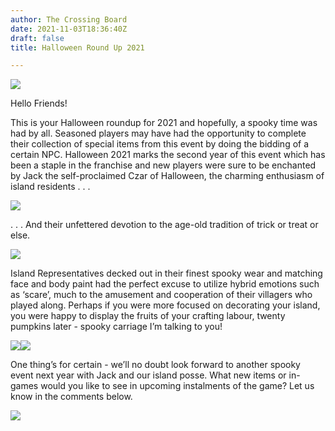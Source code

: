 ```yaml
---
author: The Crossing Board
date: 2021-11-03T18:36:40Z
draft: false
title: Halloween Round Up 2021

---
```

![](/images/news/jack.png)

Hello Friends! 

This is your Halloween roundup for 2021 and hopefully, a spooky time was had by all. Seasoned players may have had the opportunity to complete their collection of special items from this event by doing the bidding of a certain NPC. Halloween 2021 marks the second year of this event which has been a staple in the franchise and new players were sure to be enchanted by Jack the self-proclaimed Czar of Halloween, the charming enthusiasm of island residents . . .

![](/images/news/cf61c793e5cd4414866df188a0cf721b.jpeg)

. . . And their unfettered devotion to the age-old tradition of trick or treat or else.

![](/images/news/040a9b23623b400287fcb4595f6c0046.jpeg)

Island Representatives decked out in their finest spooky wear and matching face and body paint had the perfect excuse to utilize hybrid emotions such as ‘scare’, much to the amusement and cooperation of their villagers who played along. Perhaps if you were more focused on decorating your island, you were happy to display the fruits of your crafting labour, twenty pumpkins later - spooky carriage I’m talking to you!

![](/images/news/ffdc1d09bb87417ebad7cce9d315ddea.jpeg)![](/images/news/bc526f71459f4d4d87c6cd49c4b5b29a.jpeg)

One thing’s for certain - we’ll no doubt look forward to another spooky event next year with Jack and our island posse. What new items or in-games would you like to see in upcoming instalments of the game? Let us know in the comments below.

![](/images/news/4993704488ee4e6a9fcf549677fc8c51.jpeg)